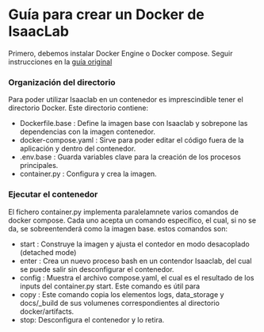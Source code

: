 # Guía para crear un Docker de IsaacLab

Primero, debemos instalar Docker Engine o Docker compose. Seguir instrucciones en la [guía original](https://isaac-sim.github.io/IsaacLab/main/source/deployment/docker.html)

### Organización del directorio

Para poder utilizar Isaaclab en un contenedor es imprescindible tener el directorio Docker. Este directorio contiene:
- Dockerfile.base : Define la imagen base con Isaaclab y sobrepone las dependencias con la imagen contenedor.
- docker-compose.yaml : Sirve para poder editar el código fuera de la aplicación y dentro del contenedor.
- .env.base : Guarda variables clave para la creación de los procesos principales.
- container.py : Configura y crea la imagen.

### Ejecutar el contenedor
El fichero container.py implementa paralelamnete varios comandos de docker compose. Cada uno acepta un comando específico, el cual, si no se da, se sobreentenderá como la imagen base. estos comandos son:
- start : Construye la imagen y ajusta el contedor en modo desacoplado (detached mode)
- enter : Crea un nuevo proceso bash en un contendor Isaaclab, del cual se puede salir sin desconfigurar el contenedor.
- config : Muestra el archivo compose.yaml, el cual es el resultado de los inputs del container.py start. Este comando es útil para  
- copy : Este comando copia los elementos logs, data_storage y docs/_build de sus volumenes correspondientes al directorio docker/artifacts.
- stop: Desconfigura el contenedor y lo retira.

